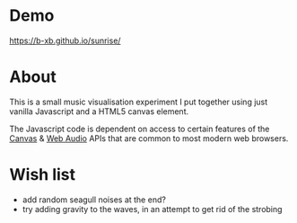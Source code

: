 # Demo

https://b-xb.github.io/sunrise/

# About

This is a small music visualisation experiment I put together using just vanilla Javascript and a HTML5 canvas element.

The Javascript code is dependent on access to certain features of the [Canvas](https://developer.mozilla.org/en-US/docs/Web/API/Canvas_API) & [Web Audio](https://developer.mozilla.org/en-US/docs/Web/API/Web_Audio_API) APIs that are common to most modern web browsers.

# Wish list
- add random seagull noises at the end?
- try adding gravity to the waves, in an attempt to get rid of the strobing
